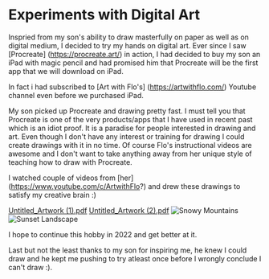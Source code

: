 # Experiments with Digital Art

Inspried from my son's ability to draw masterfully on paper as well as on digital medium, I decided to try my hands on digital art. Ever since I saw [Procreate] (https://procreate.art/) in action, I had decided to buy my son an iPad with magic pencil and 
had promised him that Procreate will be the first app that we will download on iPad.

In fact i had subscribed to [Art with Flo's] (https://artwithflo.com/) Youtube channel even before we purchased iPad.

My son picked up Procreate and drawing pretty fast. I must tell you that Procreate is one of the very products/apps that I have used in recent past which is an idiot proof. It is a paradise for people interested in drawing and art.
Even though I don't have any interest or training for drawing I could create drawings with it in no time. Of course Flo's instructional videos are awesome and I don't want to take anything away from her unique style of teaching how to draw with Procreate.

I watched couple of videos from [her] (https://www.youtube.com/c/ArtwithFlo?) and drew these drawings to satisfy my creative brain :) 

[Untitled_Artwork (1).pdf](https://github.com/pranayvasani/pranayvasani.github.io/files/7801529/Untitled_Artwork.1.pdf)
[Untitled_Artwork (2).pdf](https://github.com/pranayvasani/pranayvasani.github.io/files/7801527/Untitled_Artwork.2.pdf)
![Snowy Mountains](https://user-images.githubusercontent.com/4402428/147939054-25acf7be-9ecd-4d71-8b07-fc2b317fac29.png)
![Sunset Landscape](https://user-images.githubusercontent.com/4402428/147939109-f405e0da-6c61-4bf1-bce2-b9915d1f2c22.png)

I hope to continue this hobby in 2022 and get better at it.

Last but not the least thanks to my son for inspiring me, he knew I could draw and he kept me pushing to try atleast once before I wrongly conclude I can't draw :).



